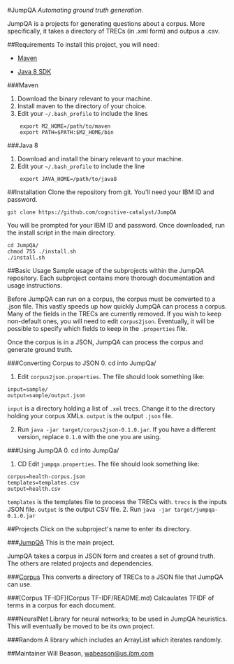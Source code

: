 #JumpQA
_Automating ground truth generation._

JumpQA is a projects for generating questions about a corpus. More specifically, it takes a directory of TRECs (in .xml form) and outpus a .csv.

##Requirements
To install this project, you will need:

- [Maven](https://maven.apache.org/download.cgi)

- [Java 8 SDK](http://www.oracle.com/technetwork/java/javase/downloads/jdk8-downloads-2133151.html)

###Maven

1. Download the binary relevant to your machine.
2. Install maven to the directory of your choice.
3. Edit your `~/.bash_profile` to include the lines
```
    export M2_HOME=/path/to/maven
    export PATH=$PATH:$M2_HOME/bin 
```

###Java 8

1. Download and install the binary relevant to your machine.
2. Edit your `~/.bash_profile` to include the line
```
    export JAVA_HOME=/path/to/java8
```

##Installation
Clone the repository from git. You'll need your IBM ID and password.

    git clone https://github.com/cognitive-catalyst/JumpQA

You will be prompted for your IBM ID and password. Once downloaded, run the install script in the main directory.

    cd JumpQA/
    chmod 755 ./install.sh
    ./install.sh

##Basic Usage
Sample usage of the subprojects within the JumpQA repository. Each subproject contains more thorough documentation and usage instructions.

Before JumpQA can run on a corpus, the corpus must be converted to a .json file. This vastly speeds up how quickly JumpQA can process a corpus. Many of the fields in the TRECs are currently removed. If you wish to keep non-default ones, you will need to edit `corpus2json`. Eventually, it will be possible to specify which fields to keep in the `.properties` file.

Once the corpus is in a JSON, JumpQA can process the corpus and generate ground truth. 



###Converting Corpus to JSON
0. cd into JumpQa/
1. Edit `corpus2json.properties`. The file should look something like:
```
input=sample/
output=sample/output.json
```
`input` is a directory holding a list of `.xml` trecs. Change it to the directory holding your corpus XMLs.
`output` is the output `.json` file. 

2. Run `java -jar target/corpus2json-0.1.0.jar`. If you have a different version, replace `0.1.0` with the one you are using. 

###Using JumpQA
0. cd into JumpQa/
1. CD Edit `jumpqa.properties`. The file should look something like:
```
corpus=health-corpus.json
templates=templates.csv
output=health.csv
```
`templates` is the templates file to process the TRECs with.
`trecs` is the inputs JSON file.
`output` is the output CSV file.
2. Run `java -jar target/jumpqa-0.1.0.jar`


##Projects
Click on the subproject's name to enter its directory.

###[JumpQA](JumpQA/README.md)
This is the main project.

JumpQA takes a corpus in JSON form and creates a set of ground truth. The others are related projects and dependencies.

###[Corpus](Corpus/README.md)
This converts a directory of TRECs to a JSON file that JumpQA can use.

###[Corpus TF-IDF](Corpus TF-IDF/README.md)
Calcaulates TFIDF of terms in a corpus for each document.

###NeuralNet
Library for neural networks; to be used in JumpQA heuristics. This will eventually be moved to be its own project.

###Random
A library which includes an ArrayList which iterates randomly.

##Maintainer
Will Beason, wabeason@us.ibm.com
